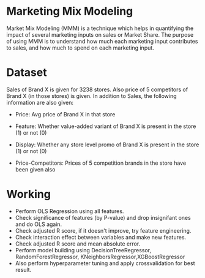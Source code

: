 # Marketing Mix Modeling #

Market Mix Modeling (MMM) is a technique which helps in quantifying the impact of several marketing inputs on sales or Market Share. The purpose of using MMM is to understand how much each marketing input contributes to sales, and how much to spend on each marketing input.

# Dataset #

Sales of Brand X is given for 3238 stores. Also price of 5 competitors of Brand X (in those stores) is given.
In addition to Sales, the following information are also given:

* Price: Avg price of Brand X in that store

* Feature: Whether value-added variant of Brand X is present in the store (1) or not (0)

* Display: Whether any store level promo of Brand X is present in the store (1) or not (0)

* Price-Competitors: Prices of 5 competition brands in the store have been given also

# Working #

* Perform OLS Regression using all features.
* Check significance of features (by P-value) and drop insignifant ones and do OLS again.
* Check adjusted R score, if it doesn't improve, try feature engineering.
* Check interaction effect between variables and make new features.
* Check adjusted R score and mean absolute error.
* Perform model building using DecisionTreeRegressor, RandomForestRegressor, KNeighborsRegressor,XGBoostRegressor
* Also perform hyperparameter tuning and apply crossvalidation for best result.
